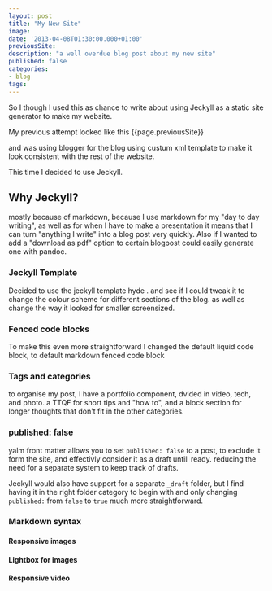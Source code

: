 ```yaml
---
layout: post
title: "My New Site"
image:
date: '2013-04-08T01:30:00.000+01:00'
previousSite:
description: "a well overdue blog post about my new site"
published: false
categories:
- blog
tags:
---
```



So I though I used this as chance to write about using Jeckyll as a static site generator to make my website.

My previous attempt looked like this {{page.previousSite}}

and was using blogger for the blog using custum xml template to make it look consistent with the rest of the website.

This time I decided to use Jeckyll.

## Why Jeckyll?

mostly because of markdown, because I use markdown for my "day to day writing", as well as for when I have to make a presentation <!-- link to remark.js --> it means that I can turn "anything I write" into a blog post very quickly.
Also if I wanted to add a "download as pdf" option to certain blogpost could easily generate one with pandoc.

### Jeckyll Template
Decided to use the jeckyll template hyde  .   <!-- link + image -->
and see if I could tweak it to change the colour scheme for different sections of the blog.
as well as change the way it looked for smaller screensized.

<!-- different  screenshot before/after-->

### Fenced code blocks
To make this even more straightforward I changed the default liquid code block, to default markdown fenced code block <!-- link to blog post abotu this -->

### Tags and categories
to organise my post, I have a portfolio component, dvided in video, tech, and photo. a TTQF for short tips and "how to", and a block section for longer thoughts that don't fit in the other categories.

<!-- Using categories in markdown -->

### published: false
yalm front matter <!-- what is it?  http://jekyllrb.com/docs/frontmatter/ --> allows you to set `published: false` to a post, to exclude it form the site, and effectivly consider it as a draft untill ready.
reducing the need for a separate system to keep track of drafts.

Jeckyll would also have support for a separate `_draft` folder, but I find having it in the right folder category to begin with and only changing `published:` from `false` to `true` much more straightforward.

### Markdown syntax
<!-- See Readme page -->

#### Responsive images


#### Lightbox for images


#### Responsive video
